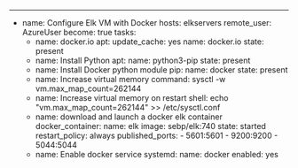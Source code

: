 ---
 - name: Configure Elk VM with Docker
   hosts: elkservers
   remote_user: AzureUser
   become: true
   tasks:
   - name: docker.io
     apt:
       update_cache: yes
       name: docker.io
       state: present
   - name: Install Python
     apt:
       name: python3-pip
       state: present
   - name: Install Docker python module
     pip:
       name: docker
       state: present
   - name: Increase virtual memory
     command: sysctl -w vm.max_map_count=262144
   - name: Increase virtual memory on restart
     shell: echo "vm.max_map_count=262144" >> /etc/sysctl.conf
   - name: download and launch a docker elk container
     docker_container:
       name: elk
       image: sebp/elk:740
       state: started
       restart_policy: always
       published_ports:
         - 5601:5601
         - 9200:9200
         - 5044:5044
   - name: Enable docker service
     systemd:
       name: docker
       enabled: yes